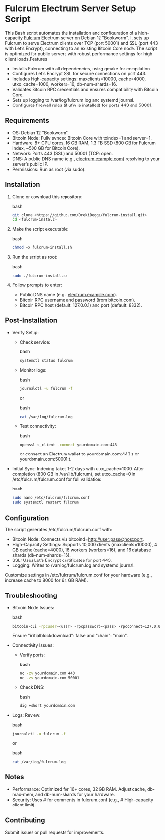 # Fulcrum Electrum Server Setup Script
This Bash script automates the installation and configuration of a high-capacity [Fulcrum](https://github.com/cculianu/Fulcrum) Electrum server on Debian 12 "Bookworm". It sets up Fulcrum to serve Electrum clients over TCP (port 50001) and SSL (port 443 with Let’s Encrypt), connecting to an existing Bitcoin Core node. The script is optimized for public servers with robust performance settings for high client loads.Features

- Installs Fulcrum with all dependencies, using qmake for compilation.
- Configures Let’s Encrypt SSL for secure connections on port 443.
- Includes high-capacity settings: maxclients=10000, cache=4000, utxo_cache=1000, workers=16, db-num-shards=16.
- Validates Bitcoin RPC credentials and ensures compatibility with Bitcoin Core.
- Sets up logging to /var/log/fulcrum.log and systemd journal.
- Configures firewall rules (if ufw is installed) for ports 443 and 50001.

## Requirements

- OS: Debian 12 "Bookworm".
- Bitcoin Node: Fully synced Bitcoin Core with txindex=1 and server=1.
- Hardware: 8+ CPU cores, 16 GB RAM, 1.3 TB SSD (800 GB for Fulcrum index, \~500 GB for Bitcoin Core).
- Network: Ports 443 (SSL) and 50001 (TCP) open.
- DNS: A public DNS name (e.g., [electrum.example.com](http://electrum.example.com)) resolving to your server’s public IP.
- Permissions: Run as root (via sudo).

## Installation

1. Clone or download this repository:

   bash

   ```bash
   git clone <https://github.com/DrekiDegga/fulcrum-install.git>
   cd <fulcrum-install>
   ```
2. Make the script executable:

   bash

   ```bash
   chmod +x fulcrum-install.sh
   ```
3. Run the script as root:

   bash

   ```bash
   sudo ./fulcrum-install.sh
   ```
4. Follow prompts to enter:
   - Public DNS name (e.g., [electrum.example.com](http://electrum.example.com)).
   - Bitcoin RPC username and password (from bitcoin.conf).
   - Bitcoin RPC host (default: 127.0.0.1) and port (default: 8332).

## Post-Installation

- Verify Setup:
  - Check service:

    bash

    ```bash
    systemctl status fulcrum
    ```
  - Monitor logs:

    bash

    ```bash
    journalctl -u fulcrum -f
    ```

      or

    bash

    ```bash
    cat /var/log/fulcrum.log
    ```
  - Test connectivity:

    bash

    ```bash
    openssl s_client -connect yourdomain.com:443
    ```

      or connect an Electrum wallet to yourdomain.com:443:s or yourdomain.com:50001:t.
- Initial Sync: Indexing takes 1-2 days with utxo_cache=1000. After completion (800 GB in /var/lib/fulcrum), set utxo_cache=0 in /etc/fulcrum/fulcrum.conf for full validation:

  bash

  ```bash
  sudo nano /etc/fulcrum/fulcrum.conf
  sudo systemctl restart fulcrum
  ```

## Configuration
The script generates /etc/fulcrum/fulcrum.conf with:

- Bitcoin Node: Connects via bitcoind=<http://user:pass@host:port>.
- High-Capacity Settings: Supports 10,000 clients (maxclients=10000), 4 GB cache (cache=4000), 16 workers (workers=16), and 16 database shards (db-num-shards=16).
- SSL: Uses Let’s Encrypt certificates for port 443.
- Logging: Writes to /var/log/fulcrum.log and systemd journal.

Customize settings in /etc/fulcrum/fulcrum.conf for your hardware (e.g., increase cache to 8000 for 64 GB RAM).

## Troubleshooting

- Bitcoin Node Issues:

  bash

  ```bash
  bitcoin-cli -rpcuser=<user> -rpcpassword=<pass> -rpcconnect=127.0.0.1 -rpcport=8332 getblockchaininfo
  ```

    Ensure "initialblockdownload": false and "chain": "main".
- Connectivity Issues:
  - Verify ports:

    bash

    ```bash
    nc -zv yourdomain.com 443
    nc -zv yourdomain.com 50001
    ```
  - Check DNS:

    bash

    ```bash
    dig +short yourdomain.com
    ```
- Logs: Review:

  bash

  ```bash
  journalctl -u fulcrum -f
  ```

    or

  bash

  ```bash
  cat /var/log/fulcrum.log
  ```

## Notes

- Performance: Optimized for 16+ cores, 32 GB RAM. Adjust cache, db-max-mem, and db-num-shards for your hardware.
- Security: Uses # for comments in fulcrum.conf (e.g., # High-capacity client limit).

## Contributing
Submit issues or pull requests for improvements.
